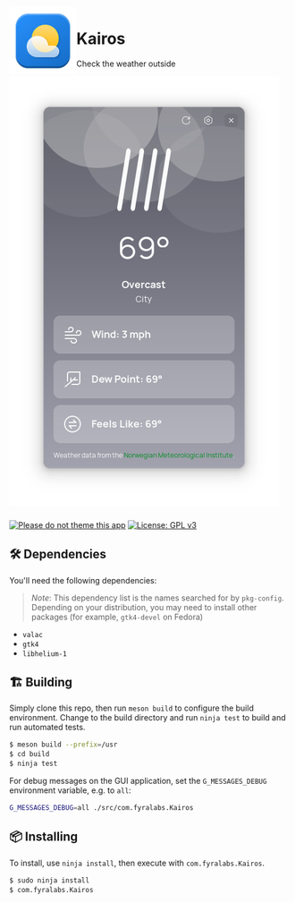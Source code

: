 <img align="left" style="vertical-align: middle" width="120" height="120" src="data/icons/128/com.fyralabs.Kairos.svg">

# Kairos

Check the weather outside

![Screenshot](data/shot.png)

###

[![Please do not theme this app](https://stopthemingmy.app/badge.svg)](https://stopthemingmy.app)
[![License: GPL v3](https://img.shields.io/badge/License-GPL%20v3-blue.svg)](http://www.gnu.org/licenses/gpl-3.0)

## 🛠️ Dependencies

You'll need the following dependencies:

> _Note_: This dependency list is the names searched for by `pkg-config`. Depending on your distribution, you may need to install other packages (for example, `gtk4-devel` on Fedora)

- `valac`
- `gtk4`
- `libhelium-1`

## 🏗️ Building

Simply clone this repo, then run `meson build` to configure the build environment. Change to the build directory and run `ninja test` to build and run automated tests.

```bash
$ meson build --prefix=/usr
$ cd build
$ ninja test
```

For debug messages on the GUI application, set the `G_MESSAGES_DEBUG` environment variable, e.g. to `all`:

```bash
G_MESSAGES_DEBUG=all ./src/com.fyralabs.Kairos
```

## 📦 Installing

To install, use `ninja install`, then execute with `com.fyralabs.Kairos`.

```bash
$ sudo ninja install
$ com.fyralabs.Kairos
```